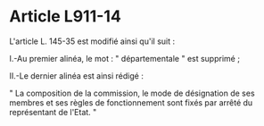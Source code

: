 # Article L911-14

L'article L. 145-35 est modifié ainsi qu'il suit :

I.-Au premier alinéa, le mot : " départementale " est supprimé ;

II.-Le dernier alinéa est ainsi rédigé :

" La composition de la commission, le mode de désignation de ses membres et ses règles de fonctionnement sont fixés par arrêté du représentant de l'Etat. "
